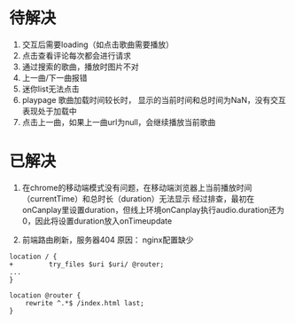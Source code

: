 # 待解决

1. 交互后需要loading（如点击歌曲需要播放）
2. 点击查看评论每次都会进行请求
3. 通过搜索的歌曲，播放时图片不对
4. 上一曲/下一曲报错
5. 迷你list无法点击
6. playpage 歌曲加载时间较长时， 显示的当前时间和总时间为NaN，没有交互表现处于加载中
7. 点击上一曲，如果上一曲url为null，会继续播放当前歌曲



# 已解决
1. 在chrome的移动端模式没有问题，在移动端浏览器上当前播放时间（currentTime）和总时长（duration）无法显示
经过排查，最初在onCanplay里设置duration，但线上环境onCanplay执行audio.duration还为0，因此将设置duration放入onTimeupdate

2. 前端路由刷新，服务器404
原因： nginx配置缺少
```
location / {
+	      try_files $uri $uri/ @router;
...
}

location @router {
    rewrite ^.*$ /index.html last;
}
```
